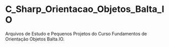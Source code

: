 # C_Sharp_Orientacao_Objetos_Balta_IO
Arquivos de Estudo e Pequenos Projetos do Curso Fundamentos de Orientação Objetos Balta.IO.

